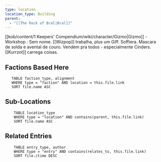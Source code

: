 ```yaml
---
type: location
location_type: Building
parent:
  - "[[The Rock of Bral|Bral]]"
---
```

[[kob/content/1 Keepers' Compendium/wiki/character/Gizmo|Gizmo]] - Workshop : Sem nome. [[Wizpop]] trabalha, plus um Giff. Soffiera. Mascara de solda e avental de couro. Vendem pra todos - especialmente Cinders. [[Kurrzot]] carrega coisas.

<!-- DYNAMIC:related-entries -->

## Factions Based Here

 ```dataview
    TABLE faction_type, alignment
    WHERE type = "faction" AND location = this.file.link
    SORT file.name ASC
 ```

## Sub-Locations

```dataview
    TABLE location_type
    WHERE type = "location" AND contains(parent, this.file.link)
    SORT file.name ASC
```

## Related Entries

```dataview
    TABLE entry_type, author
    WHERE type = "entry" AND contains(relates_to, this.file.link)
    SORT file.ctime DESC
```

<!-- /DYNAMIC -->